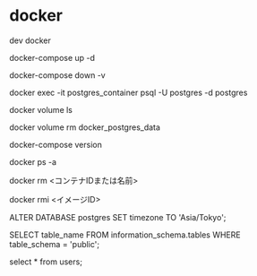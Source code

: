 # docker
dev docker

<!-- コンテナ起動 -->
docker-compose up -d
<!-- コンテナ削除 -->
docker-compose down -v
<!-- コンテナの中に入る -->
docker exec -it postgres_container psql -U postgres -d postgres
<!-- volume.参照 -->
docker volume ls
<!-- volume.削除 -->
docker volume rm docker_postgres_data
<!-- docker composeの確認 -->
docker-compose version
<!-- 停止中のコンテナを確認 -->
docker ps -a
<!-- 不要なコンテナを削除 -->
docker rm <コンテナIDまたは名前>
<!-- 不要なイメージを削除 -->
docker rmi <イメージID>

ALTER DATABASE postgres SET timezone TO 'Asia/Tokyo';

<!-- テーブル名取得 -->
SELECT table_name
FROM information_schema.tables
WHERE table_schema = 'public';

select * from users;